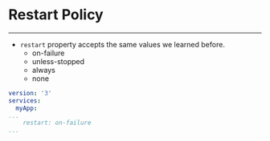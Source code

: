 # Restart Policy

---

- `restart` property accepts the same values we learned before.
    - on-failure
    - unless-stopped
    - always
    - none

```yaml
version: '3'
services:
  myApp:
...
    restart: on-failure
... 
```